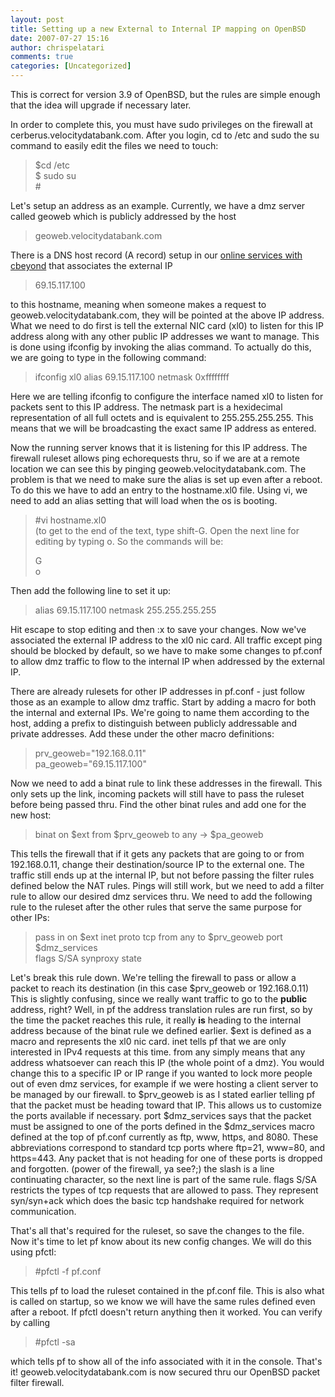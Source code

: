 ```yaml
---
layout: post
title: Setting up a new External to Internal IP mapping on OpenBSD
date: 2007-07-27 15:16
author: chrispelatari
comments: true
categories: [Uncategorized]
---
```

<p>This is correct for version 3.9 of OpenBSD, but the rules are simple enough that the idea will upgrade if necessary later.</p> <p>In order to complete this, you must have sudo privileges on the firewall at cerberus.velocitydatabank.com. After you login, cd to /etc and sudo the su command to easily edit the files we need to touch:</p> <blockquote> <p>$cd /etc<br />$ sudo su<br />#</p></blockquote> <p>Let's setup an address as an example. Currently, we have a dmz server called geoweb which is publicly addressed by the host</p> <blockquote> <p>geoweb.velocitydatabank.com</p></blockquote> <p>There is a DNS host record (A record) setup in our <a href="https://bsimple.cbeyond.net/bsimple/go">online services with cbeyond</a> that associates the external IP </p> <blockquote> <p>69.15.117.100</p></blockquote> <p>to this hostname, meaning when someone makes a request to geoweb.velocitydatabank.com, they will be pointed at the above IP address. What we need to do first is tell the external NIC card (xl0) to listen for this IP address along with any other public IP addresses we want to manage. This is done using ifconfig by invoking the alias command. To actually do this, we are going to type in the following command:</p> <blockquote> <p>ifconfig xl0 alias 69.15.117.100 netmask 0xffffffff</p></blockquote> <p>Here we are telling ifconfig to configure the interface named xl0 to listen for packets sent to this IP address. The netmask part is a hexidecimal representation of all full octets and is equivalent to 255.255.255.255. This means that we will be broadcasting the exact same IP address as entered.</p> <p>Now the running server knows that it is listening for this IP address. The firewall ruleset allows ping echorequests thru, so if we are at a remote location we can see this by pinging geoweb.velocitydatabank.com. The problem is that we need to make sure the alias is set up even after a reboot. To do this we have to add an entry to the hostname.xl0 file. Using vi, we need to add an alias setting that will load when the os is booting.</p> <blockquote> <p>#vi hostname.xl0<br />(to get to the end of the text, type shift-G. Open the next line for editing by typing o. So the commands will be:</p> <p>G<br />o<br /></p></blockquote> <p>Then add the following line to set it up:</p> <blockquote> <p>alias 69.15.117.100 netmask 255.255.255.255</p></blockquote> <p>Hit escape to stop editing and then :x to save your changes. Now we've associated the external IP address to the xl0 nic card. All traffic except ping should be blocked by default, so we have to make some changes to pf.conf to allow dmz traffic to flow to the internal IP when addressed by the external IP.</p> <p>There are already rulesets for other IP addresses in pf.conf - just follow those as an example to allow dmz traffic. Start by adding a macro for both the internal and external IPs. We're going to name them according to the host, adding a prefix to distinguish between publicly addressable and private addresses. Add these under the other macro definitions:</p> <blockquote> <p>prv_geoweb="192.168.0.11"<br />pa_geoweb="69.15.117.100"</p></blockquote> <p>Now we need to add a binat rule to link these addresses in the firewall. This only sets up the link, incoming packets will still have to pass the ruleset before being passed thru. Find the other binat rules and add one for the new host:</p> <blockquote> <p>binat on $ext from $prv_geoweb to any -&gt; $pa_geoweb</p></blockquote> <p>This tells the firewall that if it gets any packets that are going to or from 192.168.0.11, change their destination/source IP to the external one. The traffic still ends up at the internal IP, but not before passing the filter rules defined below the NAT rules. Pings will still work, but we need to add a filter rule to allow our desired dmz services thru. We need to add the following rule to the ruleset after the other rules that serve the same purpose for other IPs:</p> <blockquote> <p>pass in on $ext inet proto tcp from any to $prv_geoweb port $dmz_services <br />flags S/SA synproxy state</p></blockquote> <p>Let's break this rule down. We're telling the firewall to pass or allow a packet to reach its destination (in this case $prv_geoweb or 192.168.0.11) This is slightly confusing, since we really want traffic to go to the <strong>public</strong>  address, right? Well, in pf the address translation rules are run first, so by the time the packet reaches this rule, it really <strong>is</strong> heading to the internal address because of the binat rule we defined earlier. $ext is defined as a macro and represents the xl0 nic card. inet tells pf that we are only interested in IPv4 requests at this time. from any simply means that any address whatsoever can reach this IP (the whole point of a dmz). You would change this to a specific IP or IP range if you wanted to lock more people out of even dmz services, for example if we were hosting a client server to be managed by our firewall. to $prv_geoweb is as I stated earlier telling pf that the packet must be heading toward that IP. This allows us to customize the ports available if necessary. port $dmz_services says that the packet must be assigned to one of the ports defined in the $dmz_services macro defined at the top of pf.conf currently as ftp, www, https, and 8080. These abbreviations correspond to standard tcp ports where ftp=21, www=80, and https=443. Any packet that is not heading for one of these ports is dropped and forgotten. (power of the firewall, ya see?;) the slash is a line continuating character, so the next line is part of the same rule. flags S/SA restricts the types of tcp requests that are allowed to pass. They represent syn/syn+ack which does the basic tcp handshake required for network communication.</p> <p>That's all that's required for the ruleset, so save the changes to the file. Now it's time to let pf know about its new config changes. We will do this using pfctl:</p> <blockquote> <p>#pfctl -f pf.conf</p></blockquote> <p>This tells pf to load the ruleset contained in the pf.conf file. This is also what is called on startup, so we know we will have the same rules defined even after a reboot. If pfctl doesn't return anything then it worked. You can verify by calling</p> <blockquote> <p>#pfctl -sa</p></blockquote> <p>which tells pf to show all of the info associated with it in the console. That's it! geoweb.velocitydatabank.com is now secured thru our OpenBSD packet filter firewall.</p>
